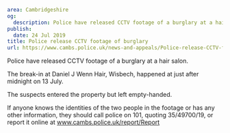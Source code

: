 ```yaml
area: Cambridgeshire
og:
  description: Police have released CCTV footage of a burglary at a hair salon.
publish:
  date: 24 Jul 2019
title: Police release CCTV footage of burglary
url: https://www.cambs.police.uk/news-and-appeals/Police-release-CCTV-footage-of-burglary
```

Police have released CCTV footage of a burglary at a hair salon.

The break-in at Daniel J Wenn Hair, Wisbech, happened at just after midnight on 13 July.

The suspects entered the property but left empty-handed.

If anyone knows the identities of the two people in the footage or has any other information, they should call police on 101, quoting 35/49700/19, or report it online at www.cambs.police.uk/report/Report
